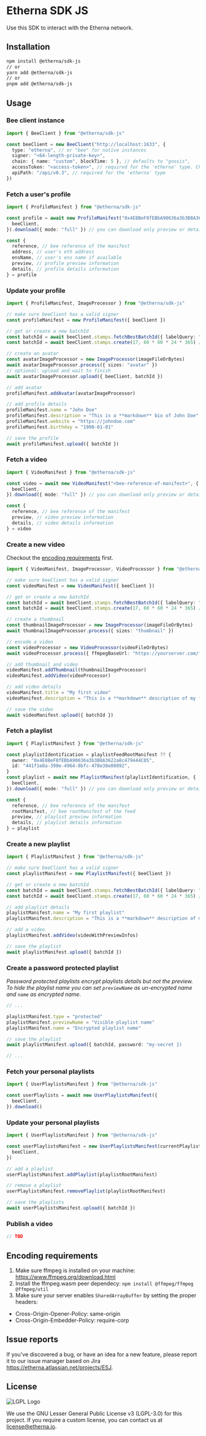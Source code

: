 # Etherna SDK JS

Use this SDK to interact with the Etherna network.

## Installation

```bash
npm install @etherna/sdk-js
// or
yarn add @etherna/sdk-js
// or
pnpm add @etherna/sdk-js
```

## Usage

### Bee client instance

```ts
import { BeeClient } from "@etherna/sdk-js"

const beeClient = new BeeClient("http://localhost:1633", {
  type: "etherna", // or "bee" for native instances
  signer: "<64-length-private-key>",
  chain: { name: "custom", blockTime: 5 }, // defaults to "gnosis",
  accessToken: "<access-token>", // required for the 'etherna' type. Check out [oidc-client-ts](https://github.com/authts/oidc-client-ts) to get one.
  apiPath: "/api/v0.3", // required for the 'etherna' type
})
```

### Fetch a user's profile

```ts
import { ProfileManifest } from "@etherna/sdk-js"

const profile = await new ProfileManifest("0x4E8BeF8fEBbA90636a3b3B8A3622a8c479444C05", {
  beeClient,
}).download({ mode: "full" }) // you can download only preview or details too.

const {
  reference, // bee reference of the manifest
  address, // user's eth address
  ensName, // user's ens name if available
  preview, // profile preview information
  details, // profile details information
} = profile
```

### Update your profile

```ts
import { ProfileManifest, ImageProcessor } from "@etherna/sdk-js"

// make sure beeClient has a valid signer
const profileManifest = new ProfileManifest({ beeClient })

// get or create a new batchId
const batchId = await beeClient.stamps.fetchBestBatchId({ labelQuery: "default" })
const batchId = await beeClient.stamps.create(17, 60 * 60 * 24 * 365) // use string or bigint to specify a custom amount

// create an avatar
const avatarImageProcessor = new ImageProcessor(imageFileOrBytes)
await avatarImageProcessor.process({ sizes: "avatar" })
// optional: upload and wait to finish
await avatarImageProcessor.upload({ beeClient, batchId })

// add avatar
profileManifest.addAvatar(avatarImageProcessor)

// add profile details
profileManifest.name = "John Doe"
profileManifest.description = "This is a **markdown** bio of John Doe"
profileManifest.website = "https://johndoe.com"
profileManifest.birthday = "1990-01-01"

// save the profile
await profileManifest.upload({ batchId })
```

### Fetch a video

```ts
import { VideoManifest } from "@etherna/sdk-js"

const video = await new VideoManifest("<bee-reference-of-manifest>", {
  beeClient,
}).download({ mode: "full" }) // you can download only preview or details too.

const {
  reference, // bee reference of the manifest
  preview, // video preview information
  details, // video details information
} = video
```

### Create a new video

Checkout the [encoding requirements](#encoding-requirements) first.

```ts
import { VideoManifest, ImageProcessor, VideoProcessor } from "@etherna/sdk-js"

// make sure beeClient has a valid signer
const videoManifest = new VideoManifest({ beeClient })

// get or create a new batchId
const batchId = await beeClient.stamps.fetchBestBatchId({ labelQuery: "default" })
const batchId = await beeClient.stamps.create(17, 60 * 60 * 24 * 365) // use string or bigint to specify a custom amount

// create a thumbnail
const thumbnailImageProcessor = new ImageProcessor(imageFileOrBytes)
await thumbnailImageProcessor.process({ sizes: "thumbnail" })

// encode a video
const videoProcessor = new VideoProcessor(videoFileOrBytes)
await videoProcessor.process({ ffmpegBaseUrl: "https://yourserver.com/ffmpeg.js" }) // default is: "https://unpkg.com/@ffmpeg/core-mt@0.12.6/dist/esm"

// add thumbnail and video
videoManifest.addThumbnail(thumbnailImageProcessor)
videoManifest.addVideo(videoProcessor)

// add video details
videoManifest.title = "My first video"
videoManifest.description = "This is a **markdown** description of my first video"

// save the video
await videoManifest.upload({ batchId })
```

### Fetch a playlist

```ts
import { PlaylistManifest } from "@etherna/sdk-js"

const playlistIdentification = playlistFeedRootManifest ?? {
  owner: "0x4E8BeF8fEBbA90636a3b3B8A3622a8c479444C05",
  id: "441f1e8a-390e-4964-8bfc-478e38e08092",
}
const playlist = await new PlaylistManifest(playlistIdentification, {
  beeClient,
}).download({ mode: "full" }) // you can download only preview or details too.

const {
  reference, // bee reference of the manifest
  rootManifest, // bee rootManifest of the feed
  preview, // playlist preview information
  details, // playlist details information
} = playlist
```

### Create a new playlist

```ts
import { PlaylistManifest } from "@etherna/sdk-js"

// make sure beeClient has a valid signer
const playlistManifest = new PlaylistManifest({ beeClient })

// get or create a new batchId
const batchId = await beeClient.stamps.fetchBestBatchId({ labelQuery: "default" })
const batchId = await beeClient.stamps.create(17, 60 * 60 * 24 * 365) // use string or bigint to specify a custom amount

// add playlist details
playlistManifest.name = "My first playlist"
playlistManifest.description = "This is a **markdown** description of my first playlist"

// add a video
playlistManifest.addVideo(videoWithPreviewInfos)

// save the playlist
await playlistManifest.upload({ batchId })
```

### Create a password protected playlist

_Password protected playlists encrypt playlists details but not the preview._
_To hide the playlist name you can set `previewName` as un-encrypted name and `name` as encrypted name._

```ts
// ...

playlistManifest.type = "protected"
playlistManifest.previewName = "Visible playlist name"
playlistManifest.name = "Encrypted playlist name"

// save the playlist
await playlistManifest.upload({ batchId, password: "my-secret })

// ...
```

### Fetch your personal playlists

```ts
import { UserPlaylistsManifest } from "@etherna/sdk-js"

const userPlaylists = await new UserPlaylistsManifest({
  beeClient,
}).download()
```

### Update your personal playlists

```ts
import { UserPlaylistsManifest } from "@etherna/sdk-js"

const userPlaylistsManifest = new UserPlaylistsManifest(currentPlaylists, {
  beeClient,
})

// add a playlist
userPlaylistsManifest.addPlaylist(playlistRootManifest)

// remove a playlist
userPlaylistsManifest.removePlaylist(playlistRootManifest)

// save the playlists
await userPlaylistsManifest.upload({ batchId })
```

### Publish a video

```ts
// TBD
```

## Encoding requirements

1. Make sure ffmpeg is installed on your machine: https://www.ffmpeg.org/download.html
2. Install the ffmpeg.wasm peer dependecy: `npm install @ffmpeg/ffmpeg @ffmpeg/util`
3. Make sure your server enables `SharedArrayBuffer` by setting the proper headers:

- Cross-Origin-Opener-Policy: same-origin
- Cross-Origin-Embedder-Policy: require-corp

## Issue reports

If you've discovered a bug, or have an idea for a new feature, please report it to our issue manager based on Jira https://etherna.atlassian.net/projects/ESJ.

## License

![LGPL Logo](https://www.gnu.org/graphics/lgplv3-with-text-154x68.png)

We use the GNU Lesser General Public License v3 (LGPL-3.0) for this project.
If you require a custom license, you can contact us at [license@etherna.io](mailto:license@etherna.io).
